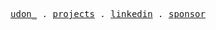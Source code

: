 <p align="center">
  <samp>
    <a href="https://udon.studio">udon_</a> .
    <a href="https://udon.studio/blog>blog</a> .
    <a href="https://udon.studio/projects">projects</a> .
    <a href="https://www.linkedin.com/in/leo6/">linkedin</a> .
    <a href="https://github.com/sponsors/leo6liu">sponsor</a>
  </samp>
</p>
